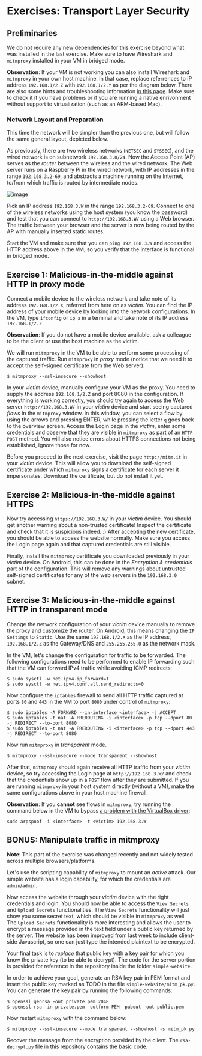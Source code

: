 # Exercises: Transport Layer Security

## Preliminaries

We do not require any new dependencies for this exercise beyond what was installed in the last exercise. Make sure to have Wireshark and `mitmproxy` installed in your VM in bridged mode.

**Observation**: If your VM is not working you can also install Wireshark and `mitmproxy` in your own host machine. In that case, replace referrences to IP address `192.168.1/2.Z` with `192.168.1/2.Y` as per the diagram below.
There are also some hints and troubleshooting information [in this page](hints.md). Make sure to check it if you have problems or if you are running a native enrivonment without support to virtualization (such as an ARM-based Mac). 

### Network Layout and Preparation

This time the network will be simpler than the previous one, but will follow the same general layout, depicted below.

As previously, there are two wireless networks (`NETSEC` and `SYSSEC`), and the wired network is on subnetwork `192.168.3.0/24`.
Now the Access Point (AP) serves as the _router_ between the wireless and the wired network.
The Web server runs on a Raspberry Pi in the wired network, with IP addresses in the range `192.168.3.2-69`, and abstracts a machine running on the Internet, to/from which traffic is routed by intermediate nodes.

![image](https://github.com/dfaranha/au-syssec-f23/blob/master/exercises/06_transport_layer_security/network-layout.png)

Pick an IP address `192.168.3.W` in the range `192.168.3.2-69`.
Connect to one of the wireless networks using the host system (you know the password) and test that you can connect to `http://192.168.3.W/` using a Web browser.
The traffic between your browser and the server is now being routed by the AP with manually inserted static routes.

Start the VM and make sure that you can `ping 192.168.3.W` and access the HTTP address above in the VM, so you verify that the interface is functional in bridged mode.

## Exercise 1: Malicious-in-the-middle against HTTP in proxy mode

Connect a mobile device to the wireless network and take note of its address `192.168.1/2.X`, referred from here on as *victim*.
You can find the IP address of your mobile device by looking into the network configurations.
In the VM, type `ifconfig` or `ip a` in a terminal and take note of its IP address `192.168.1/2.Z`

**Observation**: If you do not have a mobile device available, ask a colleague to be the client or use the host machine as the victim.

We will run `mitmproxy` in the VM to be able to perform some processing of the captured traffic. Run `mitmproxy` in _proxy_ mode (notice that we need it to accept the self-signed certificate from the Web server):

```
$ mitmproxy --ssl-insecure --showhost
```

In your *victim* device, manually configure your VM as the proxy. You need to supply the address `192.168.1/2.Z` and port 8080 in the configuration.
If everything is working correctly, you should try again to access the Web server `http://192.168.3.W/` in your *victim* device and start seeing captured _flows_ in the `mitmproxy` window.
In this window, you can select a flow by using the arrows and pressing ENTER, while pressing the letter `q` goes back to the overview screen.
Access the Login page in the *victim*, enter some credentials and observe that they are visible in `mitmproxy` as part of an `HTTP POST` method.
You will also notice errors about HTTPS connections not being established, ignore those for now.

Before you proceed to the next exercise, visit the page `http://mitm.it` in your *victim* device. This will allow you to download the self-signed certificate under which `mitmproxy` signs a certificate for each server it impersonates.
Download the certificate, but do not install it yet.

## Exercise 2: Malicious-in-the-middle against HTTPS

Now try accessing `https://192.168.3.W/` in your *victim* device.
You should get another warning about a non-trusted certificate! Inspect the certificate and check that it is suspicious indeed. :)
After accepting the new certificate, you should be able to access the website normally.
Make sure you access the Login page again and that captured credentials are still visible.

Finally, install the `mitmproxy` certificate you downloaded previously in your *victim* device.
On Android, this can be done in the *Encryption & credentials* part of the configuration.
This will remove any warnings about untrusted self-signed certificates for any of the web servers in the `192.168.3.0` subnet.

## Exercise 3: Malicious-in-the-middle against HTTP in transparent mode

Change the network configuration of your *victim* device manually to remove the proxy and customize the router. On Android, this means changing the `IP Settings` to `Static`.
Use the same `192.168.1/2.X` as the IP address, `192.168.1/2.Z` as the Gateway/DNS and `255.255.255.0` as the network mask.

In the VM, let's change the configuration for traffic to be forwarded.
The following configurations need to be performed to enable IP forwarding such that the VM can forward IPv4 traffic while avoiding ICMP redirects:

```
$ sudo sysctl -w net.ipv4.ip_forward=1
$ sudo sysctl -w net.ipv4.conf.all.send_redirects=0
```

Now configure the `iptables` firewall to send all HTTP traffic captured at ports `80` and `443` in the VM to port `8080` under control of `mitmproxy`:

```
$ sudo iptables -A FORWARD --in-interface <interface> -j ACCEPT
$ sudo iptables -t nat -A PREROUTING -i <interface> -p tcp --dport 80 -j REDIRECT --to-port 8080
$ sudo iptables -t nat -A PREROUTING -i <interface> -p tcp --dport 443 -j REDIRECT --to-port 8080
```

Now run `mitmproxy` in _transparent_ mode.

```
$ mitmproxy --ssl-insecure --mode transparent --showhost
```

After that, `mitmproxy` should again receive all HTTP traffic from your *victim* device, so try accessing the Login page at `http://192.168.3.W/` and check that the credentials show up in a `POST` flow after they are submitted.
If you are running `mitmproxy` in your host system directly (without a VM), make the same configurations above in your host machine firewall.

**Observation**: If you **cannot** see flows in `mitmproxy`, try running the command below in the VM to bypass [a problem with the VirtualBox driver](https://security.stackexchange.com/questions/197453/mitm-using-arp-spoofing-with-kali-linux-running-on-virtualbox-with-bridged-wifi):

```
sudo arpspoof -i <interface> -t <victim> 192.168.3.W
```

## BONUS: Manipulate traffic in mitmproxy

**Note**: This part of the exercise was changed recently and not widely tested across multiple browsers/platforms.

Let's use the scripting capability of `mitmproxy` to mount an _active_ attack.
Our simple website has a login capability, for which the credentials are `admin`/`admin`.

Now access the website through your *victim* device with the right credentials and login. You should now be able to access the `View Secrets` and `Upload Secrets` functionalities.
The `View Secrets` functionality will just show you some secret text, which should be visible in `mitmproxy` as well.
The `Upload Secrets` functionality is more interesting and allows the user to encrypt a message provided in the text field under a public key returned by the server.
The website has been improved from last week to include client-side Javascript, so one can just type the intended plaintext to be encrypted.

Your final task is to _replace_ that public key with a key pair for which you know the private key (to be able to decrypt).
The code for the server portion is provided for reference in the repository inside the folder `simple-website`.

In order to achieve your goal, generate an RSA key pair in PEM format and insert the public key marked as TODO in the file `simple-website/mitm_pk.py`.
You can generate the key pair by running the following commands:

```
$ openssl genrsa -out private.pem 2048
$ openssl rsa -in private.pem -outform PEM -pubout -out public.pem
```

Now restart `mitmproxy` with the command below:

```
$ mitmproxy --ssl-insecure --mode transparent --showhost -s mitm_pk.py
```

Recover the message from the encryption provided by the client. The `rsa-decrypt.py` file in this repository contains the basic code.
